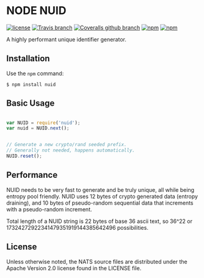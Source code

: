 # NODE NUID

[![license](https://img.shields.io/github/license/nats-io/node-nuid.svg)](https://www.apache.org/licenses/LICENSE-2.0)
[![Travis branch](https://img.shields.io/travis/nats-io/node-nuid/master.svg)]()
[![Coveralls github branch](https://img.shields.io/coveralls/github/nats-io/node-nuid/master.svg)]()
[![npm](https://img.shields.io/npm/v/nuid.svg)](https://www.npmjs.com/package/nats)
[![npm](https://img.shields.io/npm/dt/nuid.svg)](https://www.npmjs.com/package/nats)

A highly performant unique identifier generator.

## Installation

Use the `npm` command:

	$ npm install nuid

## Basic Usage
```javascript

var NUID = require('nuid');
var nuid = NUID.next();


// Generate a new crypto/rand seeded prefix.
// Generally not needed, happens automatically.
NUID.reset();
```

## Performance
NUID needs to be very fast to generate and be truly unique, all while being entropy pool friendly.
NUID uses 12 bytes of crypto generated data (entropy draining), and 10 bytes of pseudo-random
sequential data that increments with a pseudo-random increment.

Total length of a NUID string is 22 bytes of base 36 ascii text, so 36^22 or
17324272922341479351919144385642496 possibilities.

## License

Unless otherwise noted, the NATS source files are distributed under the Apache Version 2.0 license found in the LICENSE file.
